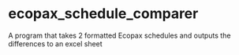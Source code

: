 # ecopax_schedule_comparer
A program that takes 2 formatted Ecopax schedules and outputs the differences to an excel sheet
